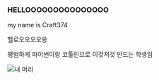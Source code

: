 ### HELLOOOOOOOOOOOOOOO
my name is Craft374

헬로오오오오옹

평범하게 파이썬이랑 코툴린으로 이것저것 만드는 학생임

![내 머리](https://user-images.githubusercontent.com/66468997/119484562-1c70e380-bd91-11eb-9e78-db007df8d9a1.png)

